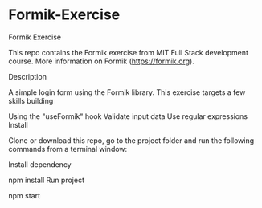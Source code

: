 # Formik-Exercise
Formik Exercise

This repo contains the Formik exercise from MIT Full Stack development course. More information on Formik (https://formik.org).

Description

A simple login form using the Formik library. This exercise targets a few skills building

Using the "useFormik" hook
Validate input data
Use regular expressions
Install

Clone or download this repo, go to the project folder and run the following commands from a terminal window:

Install dependency

npm install
Run project

npm start
